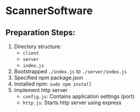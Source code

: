 # ScannerSoftware

## Preparation Steps:
1. Directory structure:
	* `client`
	* `server`
	* `index.js`
2. Bootstrapped `./index.js` to `./server/index.js`
3. Specified npm package.json
4. Installed npm: `sudo npm install`
5. Implement http server
	* `config.js`: Contains application settings (port)
	* `http.js`: Starts http server using express

